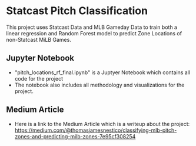 # Statcast Pitch Classification

This project uses Statcast Data and MLB Gameday Data to train both a linear regression and Random Forest model to predict Zone Locations of non-Statcast MiLB Games.

## Jupyter Notebook
* "pitch_locations_rf_final.ipynb" is a Juptyer Notebook which contains all code for the project
* The notebook also includes all methodology and visualizations for the project.

## Medium Article
* Here is a link to the Medium Article which is a writeup about the project: https://medium.com/@thomasjamesnestico/classifying-mlb-pitch-zones-and-predicting-milb-zones-7e95cf308254
